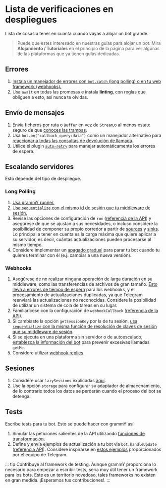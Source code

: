 # Lista de verificaciones en despliegues

Lista de cosas a tener en cuanta cuando vayas a alojar un bot grande.

> Puede que estes interesado en nuestras guías para alojar un bot.
> Mira **Alojamiento / Tutoriales** en el principio de la página para ver algunas de las plataformas que ya tienen guías dedicadas.

## Errores

1. [Instala un manejador de errores con `bot.catch` (long polling) o en tu web framework (webhooks).](../guide/errors)
2. Usa `await` en todas las promesas e instala **linting**, con reglas que obliguen a esto, así nunca te olvidas.

## Envío de mensajes

1. Envía ficheros por ruta o `Buffer` en vez de `Stream`,o al menos estate seguro de que [conoces las trampas](./transformers#casos-de-uso-de-las-funciones-de-transformacion).
2. Usa `bot.on("callback_query:data")` como un manejador alternativo para [reaccionar a todas las consultas de devolución de llamada](../plugins/keyboard#respondiendo-a-las-pulsaciones-del-teclado-en-linea).
3. Utilice el plugin [`auto-retry`](../plugins/auto-retry) para manejar automáticamente los errores de espera.

## Escalando servidores

Esto depende del tipo de despliegue.

### Long Polling

1. [Usa grammY runner.](../plugins/runner)
2. [Usa `sequentialize` con el mismo id de sesión que tu middleware de sesión.](./scaling#la-concurrencia-es-dificil)
3. Revise las opciones de configuración de `run` ([referencia de la API](https://deno.land/x/grammy_runner/mod.ts?s=run)) y asegúrese de que se ajustan a sus necesidades, o incluso considere la posibilidad de componer su propio corredor a partir de [sources](https://deno.land/x/grammy_runner/mod.ts?s=UpdateSource) y [sinks](https://deno.land/x/grammy_runner/mod.ts?s=UpdateSink).
   Lo principal a tener en cuenta es la carga máxima que quiere aplicar a su servidor, es decir, cuántas actualizaciones pueden procesarse al mismo tiempo.
4. Considere implementar un [apagado gradual](../advanced/reliability#apagado-correcto) para parar tu bot cuando tu quieres terminar con él (e.j. cambiar a una nueva versión).

### Webhooks

1. Asegúrese de no realizar ninguna operación de larga duración en su middleware, como las transferencias de archivos de gran tamaño. [Esto lleva a errores de tiempo de espera](../guide/deployment-types#terminar-las-solicitudes-de-webhooks-a-tiempo) para los webhooks, y el procesamiento de actualizaciones duplicadas, ya que Telegram reenviará las actualizaciones no reconocidas. Considere la posibilidad de utilizar un sistema de cola de tareas en su lugar.
2. Familiarícese con la configuración de `webhookCallback` ([referencia de la API](https://deno.land/x/grammy/mod.ts?s=webhookCallback)).
3. Si cambiaste la opción `getSessionKey` por la de tu sesión, [usa `sequentialize` con la misma función de resolución de claves de sesión que su middleware de sesión](./scaling#la-concurrencia-es-dificil).
4. Si se ejecuta en una plataforma sin servidor o de autoescalado, [establezca la información del bot](https://deno.land/x/grammy/mod.ts?s=BotConfig) para prevenir excesivas llamadas `getMe`.
5. Considere utilizar [webhook replies](../guide/deployment-types#webhook-reply).

## Sesiones

1. Considere usar `lazySessions` explicadas [aquí](../plugins/session#lazy-sessions).
2. Use la opción `storage` para configurar su adaptador de almacenamiento, de lo contrario todos los datos se perderán cuando el proceso del bot se detenga.

## Tests

Escribe tests para tu bot. Esto se puede hacer con grammY así

1. Simular las peticiones salientes de la API utilizando [funciones de transformación](./transformers).
2. Define y envía ejemplos de actualización a tu bot via `bot.handleUpdate` ([referencia API](https://deno.land/x/grammy/mod.ts?s=Bot#method_handleUpdate_0)). Considere inspirarse en [estos ejemplos](https://core.telegram.org/bots/webhooks#testing-your-bot-with-updates) proporcionados por el equipo de Telegram.

::: tip Contribuye al framework de testing.
Aunque grammY proporciona lo necesario para empezar a escribir tests, sería muy útil tener un framework para los bots.
Este es un territorio novedoso, tales frameworks no existen en gran medida.
¡Esperamos tus contribuciones!.
:::
